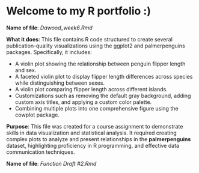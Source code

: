 # Welcome to my R portfolio :)

**Name of file**: _Dawood_week6.Rmd_

**What it does**: This file contains R code structured to create several publication-quality visualizations using the ggplot2 and palmerpenguins packages. Specifically, it includes:

- A violin plot showing the relationship between penguin flipper length and sex.
- A faceted violin plot to display flipper length differences across species while distinguishing between sexes.
- A violin plot comparing flipper length across different islands.
- Customizations such as removing the default gray background, adding custom axis titles, and applying a custom color palette.
- Combining multiple plots into one comprehensive figure using the cowplot package.

**Purpose**: This file was created for a course assignment to demonstrate skills in data visualization and statistical analysis. It required creating complex plots to analyze and present relationships in the **palmerpenguins** dataset, highlighting proficiency in R programming, and effective data communication techniques.

**Name of file**: _Function Draft #2.Rmd_
